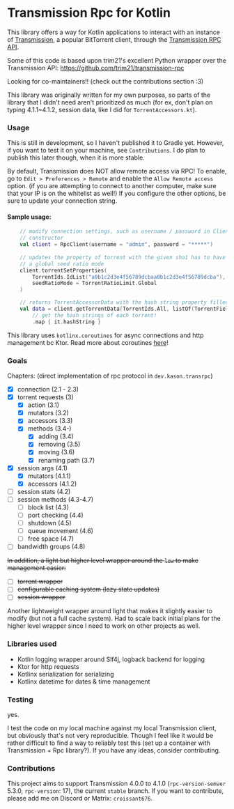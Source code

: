 # Transmission Rpc for Kotlin
This library offers a way for Kotlin applications to interact with an instance of
[Transmission](https://transmissionbt.com/), a popular BitTorrent client, through the [Transmission RPC
API](https://github.com/transmission/transmission/blob/main/docs/rpc-spec.md).

Some of this code is based upon trim21's excellent Python wrapper over the Transmission API:
https://github.com/trim21/transmission-rpc

Looking for co-maintainers!! (check out the contributions section :3)

This library was originally written for my own purposes, so parts of the library that I didn't need aren't
prioritized as much (for ex, don't plan on typing 4.1.1~4.1.2, session data, like I did 
for `TorrentAccessors.kt`). 

### Usage
This is still in development, so I haven't published it to Gradle yet. However, if you want to test it
on your machine, see `Contributions`. I do plan to publish this later though, when it is more stable.

By default, Transmission does NOT allow remote access via RPC! To enable, go to `Edit > Preferences > Remote`
and enable the `Allow Remote access` option. (if you are attempting to connect to another computer, 
make sure that your IP is on the whitelist as well!)
If you configure the other options, be sure to update your connection string.

#### Sample usage:

```kt
    // modify connection settings, such as username / password in Client
    // constructor
    val client = RpcClient(username = "admin", password = "*****")
    
    // updates the property of torrent with the given sha1 has to have
    // a global seed ratio mode
    client.torrentSetProperties(
        TorrentIds.IdList("a0b1c2d3e4f56789dcbaa0b1c2d3e4f56789dcba"),
        seedRatioMode = TorrentRatioLimit.Global
    )

    // returns TorrentAccessorData with the hash string property filled out
    val data = client.getTorrentData(TorrentIds.All, listOf(TorrentFields.HashString))
        // get the hash strings of each torrent!
        .map { it.hashString }
```

This library uses `kotlinx.coroutines` for async connections and http management bc
Ktor. Read more about coroutines [here](https://kotlinlang.org/docs/coroutines-guide.html)!

### Goals

Chapters: (direct implementation of rpc protocol in `dev.kason.transrpc`)

 - [x] connection (2.1 - 2.3)
 - [x] torrent requests (3)
   - [x] action (3.1)
   - [x] mutators (3.2)
   - [x] accessors (3.3)
   - [x] methods (3.4-) 
     - [x] adding (3.4)
     - [x] removing (3.5)
     - [x] moving (3.6)
     - [x] renaming path (3.7)
 - [x] session args (4.1)
   - [x] mutators (4.1.1)
   - [x] accessors (4.1.2)
 - [ ] session stats (4.2)
 - [ ] session methods (4.3-4.7)
   - [ ] block list (4.3)
   - [ ] port checking (4.4)
   - [ ] shutdown (4.5)
   - [ ] queue movement (4.6)
   - [ ] free space (4.7)
 - [ ] bandwidth groups (4.8)

~~In addition, a light but higher level wrapper around the `low` to 
make management easier:~~

 - [ ] ~~torrent wrapper~~
 - [ ] ~~configurable caching system (lazy state updates)~~
 - [ ] ~~session wrapper~~

Another lightweight wrapper around light that makes it slightly easier to modify
(but not a full cache system). Had to scale back initial plans for the higher level wrapper since I 
need to work on other projects as well. 

### Libraries used
 - Kotlin logging wrapper around Slf4j, logback backend for logging
 - Ktor for http requests
 - Kotlinx serialization for serializing
 - Kotlinx datetime for dates & time management

### Testing
yes. 

I test the code on my local machine against my local Transmission client, but obviously that's not
very reproducible. Though I feel like it would be rather difficult to find a way to reliably test this
(set up a container with Transmission + Rpc library?). If you have any ideas, consider contributing.

### Contributions

This project aims to support Transmission 4.0.0 to 4.1.0 (`rpc-version-semver` 5.3.0, `rpc-version`: 17),
the current `stable` branch. If you want to contribute, please add me on Discord or Matrix: `croissant676`.

